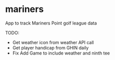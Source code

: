 # mariners

App to track Mariners Point golf league data

TODO:

* Get weather icon from weather API call
* Get player handicap from GHIN daily
* Fix Add Game to include weather and ninth tee
